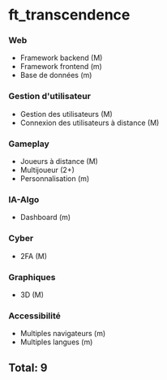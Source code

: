 # ft_transcendence

### Web

- Framework backend (M)
- Framework frontend (m)
- Base de données (m)

### Gestion d'utilisateur

- Gestion des utilisateurs (M)
- Connexion des utilisateurs à distance (M)

### Gameplay

- Joueurs à distance (M)
- Multijoueur (2+)
- Personnalisation (m)

### IA-Algo

- Dashboard (m)

### Cyber 

- 2FA (M)

### Graphiques

- 3D (M)

### Accessibilité

- Multiples navigateurs (m)
- Multiples langues (m)

## Total: 9
